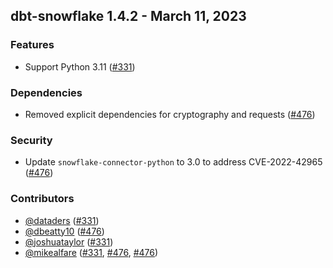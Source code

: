## dbt-snowflake 1.4.2 - March 11, 2023

### Features

- Support Python 3.11 ([#331](https://github.com/dbt-labs/dbt-snowflake/issues/331))

### Dependencies

- Removed explicit dependencies for cryptography and requests ([#476](https://github.com/dbt-labs/dbt-snowflake/pull/476))

### Security

- Update `snowflake-connector-python` to 3.0 to address CVE-2022-42965 ([#476](https://github.com/dbt-labs/dbt-snowflake/pull/476))

### Contributors
- [@dataders](https://github.com/dataders) ([#331](https://github.com/dbt-labs/dbt-spark/issues/331))
- [@dbeatty10](https://github.com/dbeatty10) ([#476](https://github.com/dbt-labs/dbt-snowflake/pull/476))
- [@joshuataylor](https://github.com/joshuataylor) ([#331](https://github.com/dbt-labs/dbt-spark/issues/331))
- [@mikealfare](https://github.com/mikealfare) ([#331](https://github.com/dbt-labs/dbt-spark/issues/331), [#476](https://github.com/dbt-labs/dbt-snowflake/pull/476), [#476](https://github.com/dbt-labs/dbt-snowflake/pull/476))
